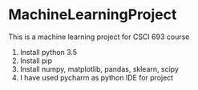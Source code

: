 # MachineLearningProject
This is a machine learning project for CSCI 693 course


1. Install python 3.5
2. Install pip
3. Install numpy, matplotlib, pandas, sklearn, scipy
4. I have used pycharm as python IDE for project 
